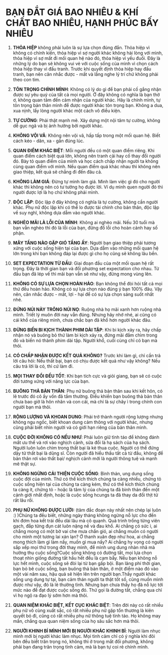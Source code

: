 # BẠN ĐẮT GIÁ BAO NHIÊU & KHÍ CHẤT BAO NHIÊU, HẠNH PHÚC BẤY NHIÊU


1. **THỎA HIỆP** không phải luôn là sự lựa chọn đúng đắn. Thỏa hiệp vì không có chính kiến, thỏa hiệp vì sợ người khác không hài lòng với mình, thỏa hiệp vì sợ mất đi mối quan hệ nào đó, thỏa hiệp vì yếu đuối. Đây là những lý do bạn sẽ không vui vẻ với cuộc sống của mình vì chọn cách thỏa hiệp thay vì đấu tranh. Trước khi quyết định thỏa hiệp hay đấu tranh, bạn nên cân nhắc được - mất và lắng nghe lý trí chứ không phải theo con tim.
   
2. **TÔN TRỌNG CHÍNH MÌNH**: Không có lý do gì để bạn phải cố gắng nhận được sự yêu quý của tất cả mọi người. Ở đây không có nghĩa là bạn thờ ơ, không quan tâm đến cảm nhận của người khác. Hãy là chính mình, tự tôn trọng bản thân mình để được người khác tôn trọng bạn. Không a dua, xua nịnh, lấy lòng người khác một cách vô điều kiện.

3. **TỰ CƯỜNG**: Phải thật mạnh mẽ. Xây dựng một nội tâm tự cường, không dễ gục ngã và bị ảnh hưởng bởi người khác.

4. **KHÔNG VỘI VÃ**: Không nên vội vã, hấp tấp trong một mối quan hệ. Biết cách kéo - dãn, xa - gần đúng lúc.

5. **QUAN ĐIỂM KHÁC BIỆT**: Mỗi người đều có một quan điểm riêng. Khi quan điểm cách biệt quá lớn, không nên tranh cãi hay cố thay đổi người đó. Bày tỏ quan điểm của mình và học cách chấp nhận người ta không cùng quan điểm với mình. Nếu quan điểm quá khác nhau thì không nên giao thiệp, kết quả sẽ chẳng đi đến đâu cả.

6. **KHÔNG LÀM GIÁ**: Đừng tự mình làm giá. Mình làm việc gì đó cho người khác thì không nên có tư tưởng họ được lời. Ví dụ mình quen người đó thì người được lợi là họ chứ không phải mình.

7. **ĐỘC LẬP**: Độc lập ở đây không có nghĩa là tự cường, không cần người khác. Phụ nữ độc lập khi có thể lo được tài chính cho bản thân, độc lập về suy nghĩ, không dựa dẫm vào người khác.

8. **NGHÈO MÃI LÀ LỖI CỦA MÌNH**: Không ai nghèo mãi. Nếu 30 tuổi mà bạn vẫn nghèo thì đó là lỗi của bạn, đừng đổ lỗi cho hoàn cảnh hay số phận.

9.  **MÂY TẦNG NÀO GẶP GIÓ TẦNG ẤY**: Người bạn giao thiệp phải tương xứng với cuộc sống hiện tại của bạn. Dựa dẫm vào những mối quan hệ lớn trong khi bạn không đáp lại được gì cho họ cũng sẽ không lâu bền.

10. **SET EXPECTATION TỪ ĐẦU**: Giai đoạn đầu của một mối quan hệ rất trọng. Đây là thời gian bạn và đối phương set expectation cho nhau. Từ đầu bạn đã lép vế thì mãi bạn vẫn sẽ như vậy, đừng mong vùng lên.

11. **KHÔNG CÓ SỰ LỰA CHỌN HOÀN HẢO**: Bạn không thể đòi hỏi tất cả mọi thứ đều hoàn hảo. Không có sự lựa chọn nào đúng ý bạn 100% đâu. Vậy nên, cân nhắc được - mất, lợi - hại để có sự lựa chọn sáng suốt nhất nhé.

12. **ĐỨNG NÚI NÀY TRÔNG NÚI NỌ**: Ruộng nhà họ mãi xanh hơn ruộng nhà mình. Triết lý muôn đời nay vẫn đúng. Nhưng hãy nhớ nhé, ai cũng có cái khổ của riêng mình, chưa chắc bạn đã khổ hơn người khác đâu.

13. **ĐỪNG BIẾN BI KỊCH THÀNH PHIM DÀI TẬP**: Khi bi kịch xảy ra, hãy chấp nhận nó và buông bỏ thứ làm bi kịch xảy ra, đừng mãi đắm chìm trong đó và biến nó thành phim dài tập. Người khổ, cuối cùng chỉ có bạn mà thôi.

14. **CÓ CHẤP NHẬN ĐƯỢC KẾT QUẢ KHÔNG?** Trước khi làm gì, chỉ cần trả lời câu hỏi: Nếu thất bại, bạn có chịu được kết quả như vậy không? Nếu câu trả lời là có, thì cứ làm đi.

15. **MỌI THAY ĐỔI ĐỀU TỐT**: Khi bạn tích cực và giỏi giang, bạn sẽ có cuộc đời tương xứng với năng lực của bạn.

16. **BUÔNG THẢ BẢN THÂN**: Phụ nữ buông thả bản thân sau khi kết hôn, có lẽ trước đó cô ấy vốn đã tầm thường. Điều khiến bạn buông thả bản thân chưa bao giờ là hôn nhân và con cái, mà chỉ là sự chây ì trong chính con người bạn mà thôi.

17. **RỘNG LƯỢNG VÀ KHOAN DUNG**: Phải trở thành người rộng lượng nhưng không ngu ngốc, biết khoan dung cảm thông với người khác, nhưng cũng phải biết nhìn người và có giới hạn riêng của bản thân mình.

18. **CUỘC ĐỜI KHÔNG CÓ NẾU NHƯ**: Phải luôn giữ tỉnh táo để không đánh mất ưu thế và rơi vào nghịch cảnh, sửa đổi là hạ sách của hạ sách. Người luôn luôn chìm trong thất bại là kẻ thua cuộc. Người có thể đứng dậy từ thất bại là dũng sĩ. Còn người đã hiểu thấu tất cả từ đầu, không để bản thân rơi vào thất bại/ nghịch cảnh mới là người thông tuệ và mạnh mẽ thật sự.

19. **KHÔNG NGỪNG CẢI THIỆN CUỘC SỐNG**: Bình thản, ung dung sống cuộc đời của mình. Thứ có thể kích thích chúng ta càng nhiều, chứng tỏ cuộc sống hiện tại của chúng ta càng kém, thứ có thể kích thích chúng ta càng ít, chứng tỏ - hoặc là tâm lý của chúng ta đã bình thản đến một cảnh giới nhất định, hoặc là cuộc sống hcungs ta đã thay da đổi thịt từ rất lâu rồi.

20. **PHỤ NỮ KHÔNG ĐƯỢC LƯỜI:** (tâm đắc đoạn này nhất nên chép lại luôn :) )Chúng ta đều biết, những ngày tháng không ngừng nỗ lực cho đến khi đơm hoa kết trái đều dài lâu mà cô quạnh. Quá trình trồng từng viên gạch, đắp từng đụn cát luôn nặng nề và đau khổ. Ai chẳng có sức ì, ai chẳng mong có một bờ vai che mưa chắn gió, ai chẳng muốn có người cho mình một tương lai xán lạn? Ở thanh xuân đẹp như hoa, ai chẳng mong thích làm gì làm nấy, muốn gì mua nấy? Ai chẳng hy vọng có người sắp xếp mọi thứ trong đời thay mình, để mình ung dung nhàn nhã mà hưởng thụ cuộc sống?Cuộc sống không có đường tắt, mọi lựa chọn thoạt nhìn giống đường tắt hầu hết đều là cạm bẫy. Nếu bạn không nỗ lực hết mình, cuộc sống sẽ đòi lại từ bạn gấp bội. Bạn lãng phí thời gian, bạn bỏ bê cuộc sống, bạn buông thả bản thân, ở một điểm nào đó vào một vài năm sau, hậu quả sẽ hiện lên trên người bạn.Thấy người khác sống ung dung tự tại, bạn cảm thán người ta thật tốt số, cũng muốn mình được như vậy, đó là lẽ thường tình. Nhưng bạn chưa thấy họ đã nỗ lực tới mức nào để đạt được cuộc sống đó. Thứ gọi là đường tắt, chẳng qua chỉ vì họ ngộ ra đạo lý sớm hơn mà thôi.

21. **QUAN NIỆM KHÁC BIỆT, KẾT CỤC KHÁC BIỆT**: Trên đời này có rất nhiều phụ nữ vô cùng xuất sắc, có rất nhiều phụ nữ gặp tổn thương là kiên quyết bỏ đi, cũng có rất nhiều phụ nữ thông tuệ tỉnh táo. Họ không may mắn, chẳng qua quan niệm sống của họ sâu sắc hơn mà thôi.

22. **NGƯỜI KHINH BỈ MÌNH MỚI BỊ NGƯỜI KHÁC KHINH BỈ**: Người làm nhục mình mới bị người khác làm nhục. Mọi tình cảm chỉ có ý nghĩa khi đôi bên đều biết trân trọng nó, không thì ở trong mắt đối phương, không phải bạn đang trân trọng tình cảm, mà là bạn tự coi rẻ chính mình.
